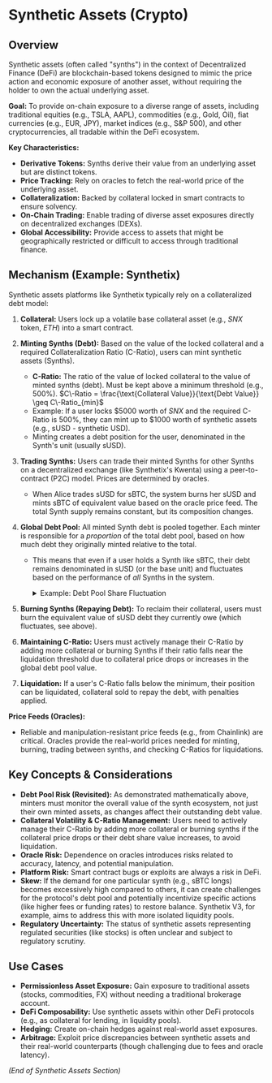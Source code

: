 # Synthetic Assets (Crypto)

## Overview

Synthetic assets (often called "synths") in the context of Decentralized Finance (DeFi) are blockchain-based tokens designed to mimic the price action and economic exposure of another asset, without requiring the holder to own the actual underlying asset.

**Goal:** To provide on-chain exposure to a diverse range of assets, including traditional equities (e.g., TSLA, AAPL), commodities (e.g., Gold, Oil), fiat currencies (e.g., EUR, JPY), market indices (e.g., S&P 500), and other cryptocurrencies, all tradable within the DeFi ecosystem.

**Key Characteristics:**
*   **Derivative Tokens:** Synths derive their value from an underlying asset but are distinct tokens.
*   **Price Tracking:** Rely on oracles to fetch the real-world price of the underlying asset.
*   **Collateralization:** Backed by collateral locked in smart contracts to ensure solvency.
*   **On-Chain Trading:** Enable trading of diverse asset exposures directly on decentralized exchanges (DEXs).
*   **Global Accessibility:** Provide access to assets that might be geographically restricted or difficult to access through traditional finance.

## Mechanism (Example: Synthetix)

Synthetic assets platforms like Synthetix typically rely on a collateralized debt model:
1.  **Collateral:** Users lock up a volatile base collateral asset (e.g., $SNX$ token, $ETH$) into a smart contract.
2.  **Minting Synths (Debt):** Based on the value of the locked collateral and a required Collateralization Ratio (C-Ratio), users can mint synthetic assets (Synths).
    *   **C-Ratio:** The ratio of the value of locked collateral to the value of minted synths (debt). Must be kept above a minimum threshold (e.g., 500%). $C\-Ratio = \frac{\text{Collateral Value}}{\text{Debt Value}} \geq C\-Ratio_{min}$
    *   Example: If a user locks \$5000 worth of $SNX$ and the required C-Ratio is 500%, they can mint up to \$1000 worth of synthetic assets (e.g., sUSD - synthetic USD).
    *   Minting creates a debt position for the user, denominated in the Synth's unit (usually sUSD).
3.  **Trading Synths:** Users can trade their minted Synths for other Synths on a decentralized exchange (like Synthetix's Kwenta) using a peer-to-contract (P2C) model. Prices are determined by oracles.
    *   When Alice trades sUSD for sBTC, the system burns her sUSD and mints sBTC of equivalent value based on the oracle price feed. The total Synth supply remains constant, but its composition changes.
4.  **Global Debt Pool:** All minted Synth debt is pooled together. Each minter is responsible for a *proportion* of the total debt pool, based on how much debt they originally minted relative to the total.
    *   This means that even if a user holds a Synth like sBTC, their debt remains denominated in sUSD (or the base unit) and fluctuates based on the performance of *all* Synths in the system.
        
        <details class="my-4 border border-gray-200 dark:border-gray-700 rounded-lg overflow-hidden">
        <summary class="list-item px-4 py-3 bg-gray-50 dark:bg-gray-800 hover:bg-gray-100 dark:hover:bg-gray-700 cursor-pointer font-semibold text-gray-800 dark:text-gray-200">
        Example: Debt Pool Share Fluctuation
        </summary>
        <div class="p-4 border-t border-gray-200 dark:border-gray-700">

        *   **Example:** Total Debt Pool = 1,000,000 sUSD. Alice mints 10,000 sUSD (1% of pool) and trades it for sBTC.
        *   If the value of *all* Synths (sBTC, sETH, etc.) in the pool increases by 5% relative to sUSD, the Total Debt Pool becomes 1,050,000 sUSD.
        *   Alice still holds sBTC, but her debt is now 1% of the *new* total value: $0.01 \cdot 1,050,000 = \$10,500 sUSD$. To unlock her original collateral, she must now burn $10,500 sUSD, even though she only minted $10,000. This "socializes" gains and losses across all debt holders.
        
        </div>
        </details>
        
5.  **Burning Synths (Repaying Debt):** To reclaim their collateral, users must burn the equivalent value of sUSD debt they currently owe (which fluctuates, see above).
6.  **Maintaining C-Ratio:** Users must actively manage their C-Ratio by adding more collateral or burning Synths if their ratio falls near the liquidation threshold due to collateral price drops or increases in the global debt pool value.
7.  **Liquidation:** If a user's C-Ratio falls below the minimum, their position can be liquidated, collateral sold to repay the debt, with penalties applied.

**Price Feeds (Oracles):**
*   Reliable and manipulation-resistant price feeds (e.g., from Chainlink) are critical. Oracles provide the real-world prices needed for minting, burning, trading between synths, and checking C-Ratios for liquidations.

## Key Concepts & Considerations

*   **Debt Pool Risk (Revisited):** As demonstrated mathematically above, minters must monitor the overall value of the synth ecosystem, not just their own minted assets, as changes affect their outstanding debt value.
*   **Collateral Volatility & C-Ratio Management:** Users need to actively manage their C-Ratio by adding more collateral or burning synths if the collateral price drops or their debt share value increases, to avoid liquidation.
*   **Oracle Risk:** Dependence on oracles introduces risks related to accuracy, latency, and potential manipulation.
*   **Platform Risk:** Smart contract bugs or exploits are always a risk in DeFi.
*   **Skew:** If the demand for one particular synth (e.g., sBTC longs) becomes excessively high compared to others, it can create challenges for the protocol's debt pool and potentially incentivize specific actions (like higher fees or funding rates) to restore balance. Synthetix V3, for example, aims to address this with more isolated liquidity pools.
*   **Regulatory Uncertainty:** The status of synthetic assets representing regulated securities (like stocks) is often unclear and subject to regulatory scrutiny.

## Use Cases

*   **Permissionless Asset Exposure:** Gain exposure to traditional assets (stocks, commodities, FX) without needing a traditional brokerage account.
*   **DeFi Composability:** Use synthetic assets within other DeFi protocols (e.g., as collateral for lending, in liquidity pools).
*   **Hedging:** Create on-chain hedges against real-world asset exposures.
*   **Arbitrage:** Exploit price discrepancies between synthetic assets and their real-world counterparts (though challenging due to fees and oracle latency).

*(End of Synthetic Assets Section)* 